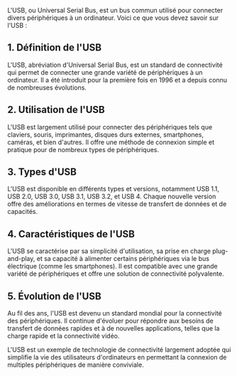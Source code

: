 
L'USB, ou Universal Serial Bus, est un bus commun utilisé pour connecter divers périphériques à un ordinateur. Voici ce que vous devez savoir sur l'USB :

## **1. Définition de l'USB**

L'USB, abréviation d'Universal Serial Bus, est un standard de connectivité qui permet de connecter une grande variété de périphériques à un ordinateur. Il a été introduit pour la première fois en 1996 et a depuis connu de nombreuses évolutions.

## **2. Utilisation de l'USB**

L'USB est largement utilisé pour connecter des périphériques tels que claviers, souris, imprimantes, disques durs externes, smartphones, caméras, et bien d'autres. Il offre une méthode de connexion simple et pratique pour de nombreux types de périphériques.

## **3. Types d'USB**

L'USB est disponible en différents types et versions, notamment USB 1.1, USB 2.0, USB 3.0, USB 3.1, USB 3.2, et USB 4. Chaque nouvelle version offre des améliorations en termes de vitesse de transfert de données et de capacités.

## **4. Caractéristiques de l'USB**

L'USB se caractérise par sa simplicité d'utilisation, sa prise en charge plug-and-play, et sa capacité à alimenter certains périphériques via le bus électrique (comme les smartphones). Il est compatible avec une grande variété de périphériques et offre une solution de connectivité polyvalente.

## **5. Évolution de l'USB**

Au fil des ans, l'USB est devenu un standard mondial pour la connectivité des périphériques. Il continue d'évoluer pour répondre aux besoins de transfert de données rapides et à de nouvelles applications, telles que la charge rapide et la connectivité vidéo.

L'USB est un exemple de technologie de connectivité largement adoptée qui simplifie la vie des utilisateurs d'ordinateurs en permettant la connexion de multiples périphériques de manière conviviale.
